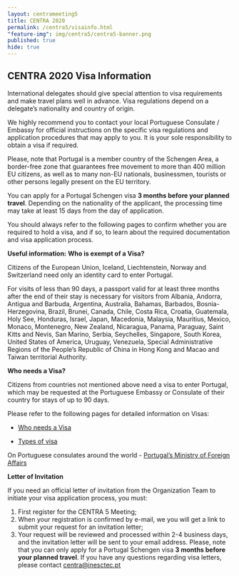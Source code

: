 ```yaml
---
layout: centrameeting5
title: CENTRA 2020
permalink: /centra5/visainfo.html
"feature-img": img/centra5/centra5-banner.png
published: true
hide: true
---
```


## CENTRA 2020 Visa Information

International delegates should give special attention to visa requirements and make travel plans well in advance. Visa regulations depend on a delegate’s nationality and country of origin.

We highly recommend you to contact your local Portuguese Consulate / Embassy for official instructions on the specific visa regulations and application procedures that may apply to you. It is your sole responsibility to obtain a visa if required.

Please, note that Portugal is a member country of the Schengen Area, a border-free zone that guarantees free movement to more than 400 million EU citizens, as well as to many non-EU nationals, businessmen, tourists or other persons legally present on the EU territory.

You can apply for a Portugal Schengen visa **3 months before your planned travel**. Depending on the nationality of the applicant, the processing time may take at least 15 days from the day of application.

You should always refer to the following pages to confirm whether you are required to hold a visa, and if so, to learn about the required documentation and visa application process.

**Useful information:**
**Who is exempt of a Visa?**

Citizens of the European Union, Iceland, Liechtenstein, Norway and Switzerland need only an identity card to enter Portugal.

For visits of less than 90 days, a passport valid for at least three months after the end of their stay is necessary for visitors from Albania, Andorra, Antigua and Barbuda, Argentina, Australia, Bahamas, Barbados, Bosnia-Herzegovina, Brazil, Brunei, Canada, Chile, Costa Rica, Croatia, Guatemala, Holy See, Honduras, Israel, Japan, Macedonia, Malaysia, Mauritius, Mexico, Monaco, Montenegro, New Zealand, Nicaragua, Panama, Paraguay, Saint Kitts and Nevis, San Marino, Serbia, Seychelles, Singapore, South Korea, United States of America, Uruguay, Venezuela, Special Administrative Regions of the People’s Republic of China in Hong Kong and Macao and Taiwan territorial Authority.

**Who needs a Visa?**

Citizens from countries not mentioned above need a visa to enter Portugal, which may be requested at the Portuguese Embassy or Consulate of their country for stays of up to 90 days.

Please refer to the following pages for detailed information on Visas:

- [Who needs a Visa](https://www.vistos.mne.pt/en/short-stay-visas-schengen/general-information/who-needs-a-visa)

- [Types of visa](https://www.vistos.mne.pt/en/short-stay-visas-schengen/general-information/type-of-visas)

On Portuguese consulates around the world - [Portugal’s Ministry of Foreign Affairs](http://www.secomunidades.pt/web/guest/PostosConsulares)



**Letter of Invitation**

If you need an official letter of invitation from the Organization Team to initiate your visa application process, you must:

1. First register for the CENTRA 5 Meeting;
2. When your registration is confirmed by e-mail, we you will get a link to submit your request for an invitation letter;
3. Your request will be reviewed and processed within 2-4 business days, and the invitation letter will be sent to your email address. Please, note that you can only apply for a Portugal Schengen visa **3 months before your planned travel**. If you have any questions regarding visa letters, please contact centra@inesctec.pt
